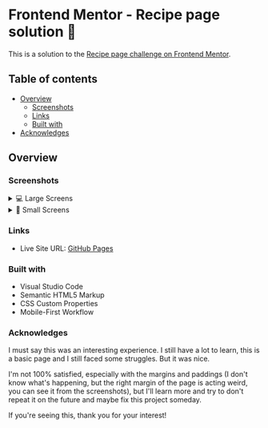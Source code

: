 # Frontend Mentor - Recipe page solution 🍳

This is a solution to the [Recipe page challenge on Frontend Mentor](https://www.frontendmentor.io/challenges/recipe-page-KiTsR8QQKm).

## Table of contents

- [Overview](#overview)
  - [Screenshots](#screenshots)
  - [Links](#links)
  - [Built with](#built-with)
- [Acknowledges](#acknowledges)

## Overview

### Screenshots
<details>
<summary>💻 Large Screens</summary>

![](screenshots/recipe-page-large-screen.png)

</details>

<details>
<summary>📱 Small Screens</summary>

![](screenshots/recipe-page-mobile-screen.png)

</details>

### Links

- Live Site URL: [GitHub Pages](https://ansomething.github.io/recipe-page/)

### Built with

- Visual Studio Code
- Semantic HTML5 Markup
- CSS Custom Properties
- Mobile-First Workflow

### Acknowledges

I must say this was an interesting experience. I still have a lot to learn, this is a basic page and I still faced some struggles. But it was nice.

I'm not 100% satisfied, especially with the margins and paddings (I don't know what's happening, but the right margin of the page is acting weird, you can see it from the screenshots), but I'll learn more and try to don't repeat it on the future and maybe fix this project someday.

If you're seeing this, thank you for your interest!
